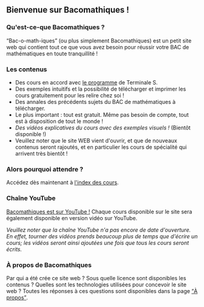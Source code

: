 ## Bienvenue sur Bacomathiques !

### Qu'est-ce-que Bacomathiques ?

<q>Bac-o-math-iques</q> (ou plus simplement Bacomathiques) est un petit site web qui contient tout ce que vous avez besoin pour réussir votre BAC de mathématiques en toute tranquillité !

### Les contenus

*  Des cours en accord avec [le programme](http://media.education.gouv.fr/file/special_8_men/98/4/mathematiques_S_195984.pdf) de Terminale S.
*  Des exemples intuitifs et la possibilité de télécharger et imprimer les cours gratuitement pour les relire chez soi !
*  Des annales des précédents sujets du BAC de mathématiques à télécharger.
*  Le plus important : tout est gratuit. Même pas besoin de compte, tout est à disposition de tout le monde !
*  _Des vidéos explicatives du cours avec des exemples visuels !_ (Bientôt disponible !)
*  Veuillez noter que le site WEB vient d'ouvrir, et que de nouveaux contenus seront rajoutés, et en particulier les cours de spécialité qui arrivent très bientôt !

### Alors pourquoi attendre ?

Accédez dès maintenant à [l'index des cours](https://bacomathiqu.es/cours/).

### Chaîne YouTube

[Bacomathiques est sur YouTube !](https://www.youtube.com/channel/UCmSSf75fsn1e6wOTV9R1Y9Q) Chaque cours disponible sur le site sera également disponible en version vidéo sur YouTube.

<!--
[![Présentation](https://img.youtube.com/vi/NTf1WAi2mig/0.jpg)](https://www.youtube.com/watch?v=NTf1WAi2mig)
-->

_Veuillez noter que la chaîne YouTube n'a pas encore de date d'ouverture. En effet, tourner des vidéos prends beaucoup plus de temps que d'écrire un cours; les vidéos seront ainsi ajoutées une fois que tous les cours seront écrits._

### À propos de Bacomathiques

Par qui a été crée ce site web ? Sous quelle licence sont disponibles les contenus ? Quelles sont les technologies utilisées pour concevoir le site web ? Toutes les réponses à ces questions sont disponibles dans la page [<q>À propos</q>](https://bacomathiqu.es/about.html).
